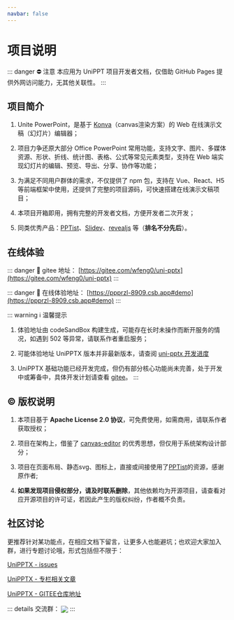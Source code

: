 ```yaml
---
navbar: false
---
```


# 项目说明

<backTop />


::: danger ⛔ 注意
本应用为 UniPPT 项目开发者文档，仅借助 GitHub Pages 提供外网访问能力，无其他关联性。
:::

## 项目简介

1. Unite PowerPoint，是基于 [Konva](http://konvajs-doc.bluehymn.com/docs/)（canvas渲染方案）的 Web 在线演示文稿（幻灯片）编辑器；

2. 项目力争还原大部分 Office PowerPoint 常用功能，支持文字、图片、多媒体资源、形状、折线、统计图、表格、公式等常见元素类型，支持在 Web 端实现幻灯片的编辑、预览、导出、分享、协作等功能；

3. 为满足不同用户群体的需求，不仅提供了 npm 包，支持在 Vue、React、H5 等前端框架中使用，还提供了完整的项目源码，可快速搭建在线演示文稿项目；

4. 本项目开箱即用，拥有完整的开发者文档，方便开发者二次开发；

5. 同类优秀产品：[PPTist](https://pipipi-pikachu.github.io/PPTist/)、[Slidev](https://sli.dev/)、[revealjs](https://revealjs.com/) 等（**排名不分先后**）。


## 在线体验


::: danger 🔗 gitee 地址： [https://gitee.com/wfeng0/uni-pptx](https://gitee.com/wfeng0/uni-pptx)
:::

::: danger 🔗 在线体验地址： [https://ppprzl-8909.csb.app#demo](https://ppprzl-8909.csb.app#demo)
:::

::: warning ℹ️ 温馨提示

1. 体验地址由 codeSandBox 构建生成，可能存在长时未操作而断开服务的情况，如遇到 502 等异常，请联系作者重启服务；

2. 可能体验地址 UniPPTX 版本并非最新版本，请查阅 [uni-pptx 开发进度](https://gitee.com/wfeng0/uni-pptx/tree/master-alpha#-%E5%8A%9F%E8%83%BD%E5%88%97%E8%A1%A8) 

3. UniPPTX 基础功能已经开发完成，但仍有部分核心功能尚未完善，处于开发中或筹备中，具体开发计划请查看 [gitee](https://gitee.com/wfeng0/uni-pptx/tree/master-alpha#-%E5%8A%9F%E8%83%BD%E5%88%97%E8%A1%A8)。
:::


## © 版权说明

1. 本项目基于 **Apache License 2.0 协议**，可免费使用，如需商用，请联系作者获取授权；

2. 项目在架构上，借鉴了 [canvas-editor](https://hufe.club/canvas-editor-docs/) 的优秀思想，但仅用于系统架构设计部分；

3. 项目在页面布局、静态svg、图标上，直接或间接使用了[PPTist](https://pipipi-pikachu.github.io/PPTist/)的资源，感谢原作者;

4. **如果发现项目侵权部分，请及时联系删除**，其他依赖均为开源项目，请查看对应开源项目的许可证，若因此产生的版权纠纷，作者概不负责。


## 社区讨论

更推荐针对某功能点，在相应文档下留言，让更多人也能避坑；也欢迎大家加入群，进行专题讨论哦，形式包括但不限于：

[UniPPTX - issues](https://gitee.com/wfeng0/uni-pptx/issues/new)

[UniPPTX - 专栏相关文章](https://blog.csdn.net/weixin_47746452/category_12813682.html?spm=1001.2014.3001.5482)

[UniPPTX - GITEE仓库地址](https://gitee.com/wfeng0/uni-pptx)

::: details 交流群：
<img align='center' src="/user.png" />
:::